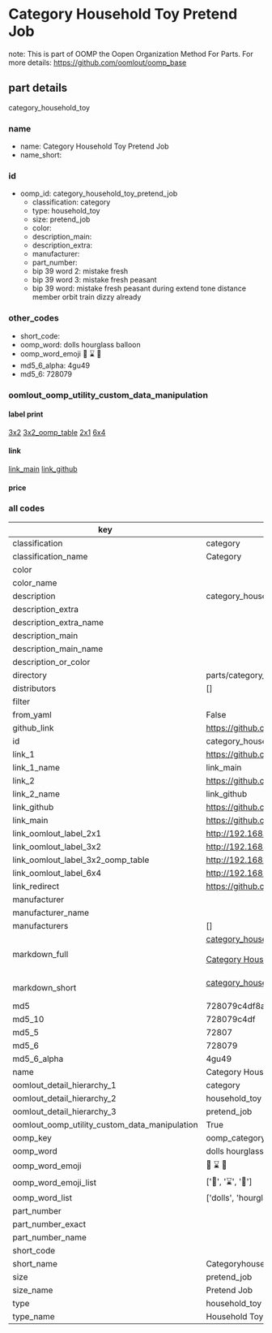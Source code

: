 # Category Household Toy Pretend Job  

note: This is part of OOMP the Oopen Organization Method For Parts. For more details: https://github.com/oomlout/oomp_base

##  part details
  



category_household_toy



### name
* name: Category Household Toy Pretend Job
* name_short: 
### id
* oomp_id: category_household_toy_pretend_job
  * classification: category
  * type: household_toy
  * size: pretend_job
  * color: 
  * description_main: 
  * description_extra: 
  * manufacturer: 
  * part_number: 
  * bip 39 word 2: mistake fresh
  * bip 39 word 3: mistake fresh peasant
  * bip 39 word: mistake fresh peasant during extend tone distance member orbit train dizzy already

### other_codes
* short_code: 
* oomp_word: dolls hourglass balloon
* oomp_word_emoji :dolls: :hourglass: :balloon:
* md5_6_alpha: 4gu49
* md5_6: 728079






### oomlout_oomp_utility_custom_data_manipulation
#### label print
[3x2](http://192.168.1.245:1112/?label=oomp%204gu49)
[3x2_oomp_table](http://192.168.1.108:1112/?label=oomp%204gu49)
[2x1](http://192.168.1.242:1112/?label=oomp%204gu49)
[6x4](http://192.168.1.55:1112/?label=oomp%204gu49)    

#### link

[link_main](https://github.com/oomlout/oomlout_oomp_version_1_messy/tree/main/parts/category_household_toy_pretend_job) [link_github](https://github.com/oomlout/oomlout_oomp_version_1_messy/tree/main/parts/category_household_toy_pretend_job)                             

#### price







### all codes 
| key | value |  
| --- | --- |  
| classification | category |  
| classification_name | Category |  
| color |  |  
| color_name |  |  
| description | category_household_toy |  
| description_extra |  |  
| description_extra_name |  |  
| description_main |  |  
| description_main_name |  |  
| description_or_color |   |  
| directory | parts/category_household_toy_pretend_job |  
| distributors | [] |  
| filter |  |  
| from_yaml | False |  
| github_link | https://github.com/oomlout/oomlout_oomp_part_src/tree/main/parts/category_household_toy_pretend_job |  
| id | category_household_toy_pretend_job |  
| link_1 | https://github.com/oomlout/oomlout_oomp_version_1_messy/tree/main/parts/category_household_toy_pretend_job |  
| link_1_name | link_main |  
| link_2 | https://github.com/oomlout/oomlout_oomp_version_1_messy/tree/main/parts/category_household_toy_pretend_job |  
| link_2_name | link_github |  
| link_github | https://github.com/oomlout/oomlout_oomp_version_1_messy/tree/main/parts/category_household_toy_pretend_job |  
| link_main | https://github.com/oomlout/oomlout_oomp_version_1_messy/tree/main/parts/category_household_toy_pretend_job |  
| link_oomlout_label_2x1 | http://192.168.1.242:1112/?label=oomp%204gu49 |  
| link_oomlout_label_3x2 | http://192.168.1.245:1112/?label=oomp%204gu49 |  
| link_oomlout_label_3x2_oomp_table | http://192.168.1.108:1112/?label=oomp%204gu49 |  
| link_oomlout_label_6x4 | http://192.168.1.55:1112/?label=oomp%204gu49 |  
| link_redirect | https://github.com/oomlout/oomlout_oomp_version_1_messy/tree/main/parts/category_household_toy_pretend_job |  
| manufacturer |  |  
| manufacturer_name |  |  
| manufacturers | [] |  
| markdown_full | [category_household_toy_pretend_job](none)<br>[](none)<br>[Category Household Toy Pretend Job](none)<br><br> |  
| markdown_short | [category_household_toy_pretend_job](none)<br><br> |  
| md5 | 728079c4df8ac7f7912874434457346f |  
| md5_10 | 728079c4df |  
| md5_5 | 72807 |  
| md5_6 | 728079 |  
| md5_6_alpha | 4gu49 |  
| name | Category Household Toy Pretend Job |  
| oomlout_detail_hierarchy_1 | category |  
| oomlout_detail_hierarchy_2 | household_toy |  
| oomlout_detail_hierarchy_3 | pretend_job |  
| oomlout_oomp_utility_custom_data_manipulation | True |  
| oomp_key | oomp_category_household_toy_pretend_job |  
| oomp_word | dolls hourglass balloon |  
| oomp_word_emoji | :dolls: :hourglass: :balloon: |  
| oomp_word_emoji_list | [':dolls:', ':hourglass:', ':balloon:'] |  
| oomp_word_list | ['dolls', 'hourglass', 'balloon'] |  
| part_number |  |  
| part_number_exact |  |  
| part_number_name |  |  
| short_code |  |  
| short_name | Categoryhouseholdtoy |  
| size | pretend_job |  
| size_name | Pretend Job |  
| type | household_toy |  
| type_name | Household Toy |  
